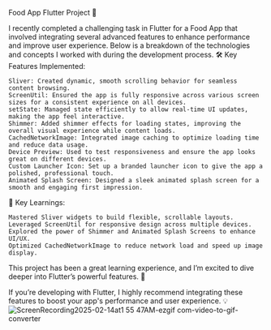 Food App Flutter Project 🚀

I recently completed a challenging task in Flutter for a Food App that involved integrating several advanced features to enhance performance and improve user experience. Below is a breakdown of the technologies and concepts I worked with during the development process.
🛠️ Key Features Implemented:

    Sliver: Created dynamic, smooth scrolling behavior for seamless content browsing.
    ScreenUtil: Ensured the app is fully responsive across various screen sizes for a consistent experience on all devices.
    setState: Managed state efficiently to allow real-time UI updates, making the app feel interactive.
    Shimmer: Added shimmer effects for loading states, improving the overall visual experience while content loads.
    CachedNetworkImage: Integrated image caching to optimize loading time and reduce data usage.
    Device Preview: Used to test responsiveness and ensure the app looks great on different devices.
    Custom Launcher Icon: Set up a branded launcher icon to give the app a polished, professional touch.
    Animated Splash Screen: Designed a sleek animated splash screen for a smooth and engaging first impression.

🚀 Key Learnings:

    Mastered Sliver widgets to build flexible, scrollable layouts.
    Leveraged ScreenUtil for responsive design across multiple devices.
    Explored the power of Shimmer and Animated Splash Screens to enhance UI/UX.
    Optimized CachedNetworkImage to reduce network load and speed up image display.

This project has been a great learning experience, and I’m excited to dive deeper into Flutter’s powerful features. 🚀

If you’re developing with Flutter, I highly recommend integrating these features to boost your app's performance and user experience. 💡
![ScreenRecording2025-02-14at1 55 47AM-ezgif com-video-to-gif-converter](https://github.com/user-attachments/assets/3b751bd6-c01a-49d7-94ea-b72dbec50eb4)

